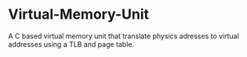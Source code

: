 # Virtual-Memory-Unit
A C based virtual memory unit that translate physics adresses to virtual addresses using a TLB and page table. 
